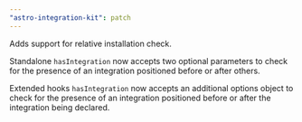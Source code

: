 ```yaml
---
"astro-integration-kit": patch
---
```


Adds support for relative installation check.

Standalone `hasIntegration` now accepts two optional parameters to check for the presence of an integration positioned before or after others.

Extended hooks `hasIntegration` now accepts an additional options object to check for the presence of an integration positioned before or after the integration being declared.

